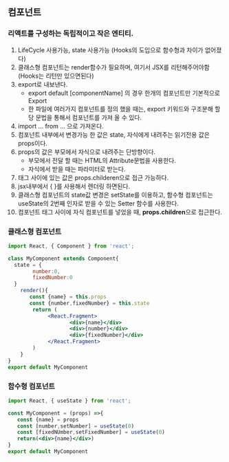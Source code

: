 ## 컴포넌트
### 리액트를 구성하는 독립적이고 작은 엔티티.

1. LifeCycle 사용가능, state 사용가능 (Hooks의 도입으로 함수형과 차이가 없어졌다)
2. 클래스형 컴포넌트는 render함수가 필요하며, 여기서 JSX를 리턴해주어야함(Hooks는 리턴만 있으면된다)
3. export로 내보낸다. 
    - export default [componentName] 의 경우 한개의 컴포넌트만 기본적으로 Export
    - 한 파일에 여러가지 컴포넌트를 정의 했을 때는, export 키워드와 구조분해 할당 문법을 통해서 컴포넌트를 가져 올 수 있다.
4. import ... from ... 으로 가져온다.
5. 컴포넌트 내부에서 변경가능 한 값은 state, 자식에게 내려주는 읽기전용 값은 props이다.
6. props의 값은 부모에서 자식으로 내려주는 단방향이다.
   - 부모에서 전달 할 때는 HTML의 Attribute문법을 사용한다.
   - 자식에서 받을 때는 파라미터로 받는다.
7. 태그 사이에 있는 값은 props.childeren으로 접근 가능하다.
8. jsx내부에서 { }를 사용해서 렌더링 하면된다.
9. 클래스형 컴포넌트의 state값 변경은 setState를 이용하고, 함수형 컴포넌트는 useState의 2번째 인자로 받을 수 있는 Setter 함수를 사용한다.
10. 컴포넌트 태그 사이에 자식 컴포넌트를 넣었을 때, **props.children**으로 접근한다.
### 클래스형 컴포넌트
```jsx
import React, { Component } from 'react';

class MyComponent extends Component{
  state = {
        number:0,
        fixedNumber:0
  }
	render(){
       const {name} = this.props
       const {number,fixedNumber} = this.state
     	return (
             <React.Fragment>
            	    <div>{name}</div>
                    <div>{number}</div>
                    <div>{fixedNumber}</div>
             </React.Fragment>
        )
    }
}
export default MyComponent
```

### 함수형 컴포넌트
```jsx
import React, { useState } from 'react';

const MyComponent = (props) =>{
   const {name} = props
   const [number,setNumber] = useState(0)
   const [fixedNUmber,setFixedNumber] = useState(0)
   return(<div>{name}</div>)
}
export default MyComponent
```